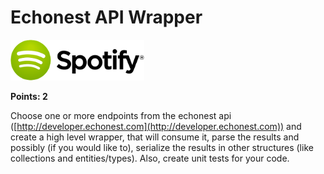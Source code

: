 Echonest API Wrapper
====================

![Spotify Logo](../resources/spotify-logo.png)

**Points: 2**

Choose one or more endpoints from the echonest api ([http://developer.echonest.com](http://developer.echonest.com)) and create a high level wrapper, that will consume it, parse the results and possibly (if you would like to), serialize the results in other structures (like collections and entities/types). Also, create unit tests for your code.